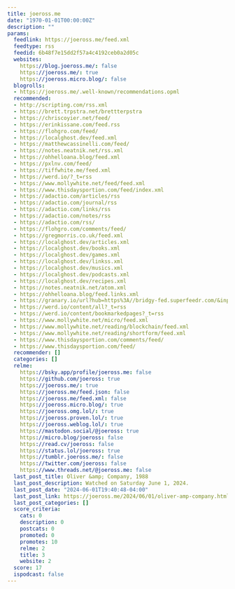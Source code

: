 ```yaml
---
title: joeross.me
date: "1970-01-01T00:00:00Z"
description: ""
params:
  feedlink: https://joeross.me/feed.xml
  feedtype: rss
  feedid: 6b48f7e15dd2f57a4c4192ceb0a2d05c
  websites:
    https://blog.joeross.me/: false
    https://joeross.me/: true
    https://joeross.micro.blog/: false
  blogrolls:
  - https://joeross.me/.well-known/recommendations.opml
  recommended:
  - http://scripting.com/rss.xml
  - https://brett.trpstra.net/brettterpstra
  - https://chriscoyier.net/feed/
  - https://erinkissane.com/feed.rss
  - https://flohgro.com/feed/
  - https://localghost.dev/feed.xml
  - https://matthewcassinelli.com/feed/
  - https://notes.neatnik.net/rss.xml
  - https://ohhelloana.blog/feed.xml
  - https://pxlnv.com/feed/
  - https://tiffwhite.me/feed.xml
  - https://werd.io/?_t=rss
  - https://www.mollywhite.net/feed/feed.xml
  - https://www.thisdaysportion.com/feed/index.xml
  - https://adactio.com/articles/rss
  - https://adactio.com/journal/rss
  - https://adactio.com/links/rss
  - https://adactio.com/notes/rss
  - https://adactio.com/rss/
  - https://flohgro.com/comments/feed/
  - https://gregmorris.co.uk/feed.xml
  - https://localghost.dev/articles.xml
  - https://localghost.dev/books.xml
  - https://localghost.dev/games.xml
  - https://localghost.dev/linkss.xml
  - https://localghost.dev/musics.xml
  - https://localghost.dev/podcasts.xml
  - https://localghost.dev/recipes.xml
  - https://notes.neatnik.net/atom.xml
  - https://ohhelloana.blog/feed.links.xml
  - https://granary.io/url?hub=https%3A//bridgy-fed.superfeedr.com/&input=html&output=atom&url=https%3A//werd.io/content/all/
  - https://werd.io/content/all?_t=rss
  - https://werd.io/content/bookmarkedpages?_t=rss
  - https://www.mollywhite.net/micro/feed.xml
  - https://www.mollywhite.net/reading/blockchain/feed.xml
  - https://www.mollywhite.net/reading/shortform/feed.xml
  - https://www.thisdaysportion.com/comments/feed/
  - https://www.thisdaysportion.com/feed/
  recommender: []
  categories: []
  relme:
    https://bsky.app/profile/joeross.me: false
    https://github.com/joeross: true
    https://joeross.me/: true
    https://joeross.me/feed.json: false
    https://joeross.me/feed.xml: false
    https://joeross.micro.blog/: true
    https://joeross.omg.lol/: true
    https://joeross.proven.lol/: true
    https://joeross.weblog.lol/: true
    https://mastodon.social/@joeross: true
    https://micro.blog/joeross: false
    https://read.cv/joeross: false
    https://status.lol/joeross: true
    https://tumblr.joeross.me/: false
    https://twitter.com/joeross: false
    https://www.threads.net/@joeross.me: false
  last_post_title: Oliver &amp; Company, 1988
  last_post_description: Watched on Saturday June 1, 2024.
  last_post_date: "2024-06-01T19:40:48-04:00"
  last_post_link: https://joeross.me/2024/06/01/oliver-amp-company.html
  last_post_categories: []
  score_criteria:
    cats: 0
    description: 0
    postcats: 0
    promoted: 0
    promotes: 10
    relme: 2
    title: 3
    website: 2
  score: 17
  ispodcast: false
---
```

